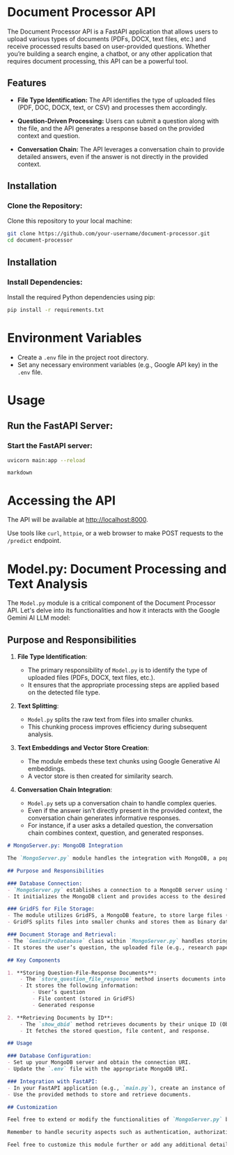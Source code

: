 # Document Processor API

The Document Processor API is a FastAPI application that allows users to upload various types of documents (PDFs, DOCX, text files, etc.) and receive processed results based on user-provided questions. Whether you’re building a search engine, a chatbot, or any other application that requires document processing, this API can be a powerful tool.

## Features

- **File Type Identification:** The API identifies the type of uploaded files (PDF, DOC, DOCX, text, or CSV) and processes them accordingly.
  
- **Question-Driven Processing:** Users can submit a question along with the file, and the API generates a response based on the provided context and question.
  
- **Conversation Chain:** The API leverages a conversation chain to provide detailed answers, even if the answer is not directly in the provided context.

## Installation

### Clone the Repository:

Clone this repository to your local machine:

```bash
git clone https://github.com/your-username/document-processor.git
cd document-processor
```

## Installation

### Install Dependencies:

Install the required Python dependencies using pip:

```bash
pip install -r requirements.txt
```

# Environment Variables

- Create a `.env` file in the project root directory.
- Set any necessary environment variables (e.g., Google API key) in the `.env` file.

# Usage

## Run the FastAPI Server:

### Start the FastAPI server:

```bash
uvicorn main:app --reload
```

```markdown```
# Accessing the API

The API will be available at [http://localhost:8000](http://localhost:8000).

Use tools like `curl`, `httpie`, or a web browser to make POST requests to the `/predict` endpoint.


# Model.py: Document Processing and Text Analysis

The `Model.py` module is a critical component of the Document Processor API. Let's delve into its functionalities and how it interacts with the Google Gemini AI LLM model:

## Purpose and Responsibilities

1. **File Type Identification**:
    - The primary responsibility of `Model.py` is to identify the type of uploaded files (PDFs, DOCX, text files, etc.).
    - It ensures that the appropriate processing steps are applied based on the detected file type.

2. **Text Splitting**:
    - `Model.py` splits the raw text from files into smaller chunks.
    - This chunking process improves efficiency during subsequent analysis.

3. **Text Embeddings and Vector Store Creation**:
    - The module embeds these text chunks using Google Generative AI embeddings.
    - A vector store is then created for similarity search.

4. **Conversation Chain Integration**:
    - `Model.py` sets up a conversation chain to handle complex queries.
    - Even if the answer isn't directly present in the provided context, the conversation chain generates informative responses.
    - For instance, if a user asks a detailed question, the conversation chain combines context, question, and generated responses.

```markdown
# MongoServer.py: MongoDB Integration

The `MongoServer.py` module handles the integration with MongoDB, a popular NoSQL database. Here’s what it does:

## Purpose and Responsibilities

### Database Connection:
- `MongoServer.py` establishes a connection to a MongoDB server using the specified URI.
- It initializes the MongoDB client and provides access to the desired database.

### GridFS for File Storage:
- The module utilizes GridFS, a MongoDB feature, to store large files (such as uploaded documents) efficiently.
- GridFS splits files into smaller chunks and stores them as binary data in the database.

### Document Storage and Retrieval:
- The `GeminiProDatabase` class within `MongoServer.py` handles storing and retrieving question-file-response documents.
- It stores the user’s question, the uploaded file (e.g., research paper, legal document), and the generated response.

## Key Components

1. **Storing Question-File-Response Documents**:
    - The `store_question_file_response` method inserts documents into the MongoDB collection.
    - It stores the following information:
        - User’s question
        - File content (stored in GridFS)
        - Generated response

2. **Retrieving Documents by ID**:
    - The `show_dbid` method retrieves documents by their unique ID (ObjectID).
    - It fetches the stored question, file content, and response.

## Usage

### Database Configuration:
- Set up your MongoDB server and obtain the connection URI.
- Update the `.env` file with the appropriate MongoDB URI.

### Integration with FastAPI:
- In your FastAPI application (e.g., `main.py`), create an instance of `GeminiProDatabase`.
- Use the provided methods to store and retrieve documents.

## Customization

Feel free to extend or modify the functionalities of `MongoServer.py` based on your specific requirements. MongoDB offers additional features like indexing, aggregation, and geospatial queries that you can explore for advanced use cases.

Remember to handle security aspects such as authentication, authorization, and access control when deploying this API in production.

Feel free to customize this module further or add any additional details specific to your project. MongoDB is a versatile database, and integrating it effectively can enhance your application’s capabilities! 🌟📊
```  
